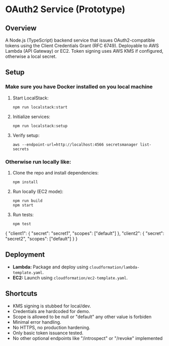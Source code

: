 # OAuth2 Service (Prototype)

## Overview

A Node.js (TypeScript) backend service that issues OAuth2-compatible tokens using the Client Credentials Grant (RFC 6749). Deployable to AWS Lambda (API Gateway) or EC2. Token signing uses AWS KMS if configured, otherwise a local secret.

## Setup
### Make sure you have Docker installed on you local machine

1. Start LocalStack:
   ```
   npm run localstack:start
   ```

2. Initialize services:
   ```
   npm run localstack:setup
   ```

3. Verify setup:
   ```
   aws --endpoint-url=http://localhost:4566 secretsmanager list-secrets
   ```

### Otherwise run locally like:

1. Clone the repo and install dependencies:
   ```
   npm install
   ```

2. Run locally (EC2 mode):
   ```
   npm run build
   npm start
   ```

3. Run tests:
   ```
   npm test
   ```



{
  "client1": { "secret": "secret1", "scopes": ["default"] },
  "client2": { "secret": "secret2", "scopes": ["default"] }
}


## Deployment

- **Lambda:** Package and deploy using `cloudformation/lambda-template.yaml`.
- **EC2:** Launch using `cloudformation/ec2-template.yaml`.

## Shortcuts

- KMS signing is stubbed for local/dev.
- Credentials are hardcoded for demo.
- Scope is allowed to be null or "default" any other value is forbiden 
- Minimal error handling.
- No HTTPS, no production hardening.
- Only basic token issuance tested.
- No other optional endpoints like "/introspect" or "/revoke" implemented
